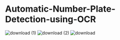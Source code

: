 # Automatic-Number-Plate-Detection-using-OCR
![download (1)](https://user-images.githubusercontent.com/98209578/161414962-374cd157-d5eb-4ef8-a165-1ffa1992f758.png)
![download (2)](https://user-images.githubusercontent.com/98209578/161414966-0b410156-886b-4cae-b9e8-88ac9a52ef57.png)
![download](https://user-images.githubusercontent.com/98209578/161414969-8cf34825-04b8-47ad-b991-d530b10e93a7.png)
